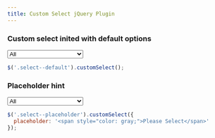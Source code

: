 ```yaml
---
title: Custom Select jQuery Plugin
---
```


### Custom select inited with default options

<div markdown="0">
  <select class="select select--default">
    <option value="0">All</option>
    <option value="2">Second Item</option>
    <option value="3">Third Item</option>
    <option value="4">Fourth Item</option>
    <option value="5">Fifth Very Very Long Item</option>
  </select>
  <script>
    $('.select--default').customSelect();
  </script>
</div>

```js
$('.select--default').customSelect();
```
### Placeholder hint

<div markdown="0">
  <select class="select select--placeholder">
    <option value="0">All</option>
    <option value="2">Second Item</option>
    <option value="3">Third Item</option>
    <option value="4">Fourth Item</option>
    <option value="5">Fifth Very Very Long Item</option>
  </select>
  <script>
    $('.select--placeholder').customSelect({
      placeholder: '<span style="color: gray;">Please Select</span>'
    });
  </script>
</div>

```js
$('.select--placeholder').customSelect({
  placeholder: '<span style="color: gray;">Please Select</span>'
});
```
